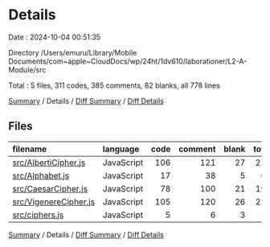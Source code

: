 # Details

Date : 2024-10-04 00:51:35

Directory /Users/emuru/Library/Mobile Documents/com~apple~CloudDocs/wp/24ht/1dv610/laborationer/L2-A-Module/src

Total : 5 files,  311 codes, 385 comments, 82 blanks, all 778 lines

[Summary](results.md) / Details / [Diff Summary](diff.md) / [Diff Details](diff-details.md)

## Files
| filename | language | code | comment | blank | total |
| :--- | :--- | ---: | ---: | ---: | ---: |
| [src/AlbertiCipher.js](/src/AlbertiCipher.js) | JavaScript | 106 | 121 | 27 | 254 |
| [src/Alphabet.js](/src/Alphabet.js) | JavaScript | 17 | 38 | 5 | 60 |
| [src/CaesarCipher.js](/src/CaesarCipher.js) | JavaScript | 78 | 100 | 21 | 199 |
| [src/VigenereCipher.js](/src/VigenereCipher.js) | JavaScript | 105 | 120 | 26 | 251 |
| [src/ciphers.js](/src/ciphers.js) | JavaScript | 5 | 6 | 3 | 14 |

[Summary](results.md) / Details / [Diff Summary](diff.md) / [Diff Details](diff-details.md)